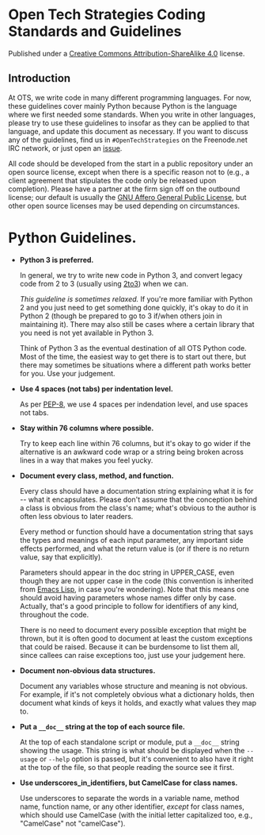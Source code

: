 # Open Tech Strategies Coding Standards and Guidelines

Published under a [Creative Commons Attribution-ShareAlike 4.0](https://creativecommons.org/licenses/by-sa/4.0/) license.

Introduction
------------

At OTS, we write code in many different programming languages.  For
now, these guidelines cover mainly Python because Python is the
language where we first needed some standards.  When you write in
other languages, please try to use these guidelines to insofar as they
can be applied to that language, and update this document as
necessary.  If you want to discuss any of the guidelines, find us in
`#OpenTechStrategies` on the Freenode.net IRC network, or just open an
[issue](https://github.com/OpenTechStrategies/docs/issues/new).

All code should be developed from the start in a public repository
under an open source license, except when there is a specific reason
not to (e.g., a client agreement that stipulates the code only be
released upon completion).  Please have a partner at the firm sign off
on the outbound license; our default is usually the [GNU Affero
General Public License](https://www.gnu.org/licenses/agpl-3.0.en.html),
but other open source licenses may be used depending on circumstances.

Python Guidelines.
==================

* **Python 3 is preferred.** 

  In general, we try to write new code in Python 3, and convert legacy
  code from 2 to 3 (usually using
  [2to3](https://docs.python.org/3/library/2to3.html)) when we can.

  _This guideline is sometimes relaxed._ If you're more familiar with
  Python 2 and you just need to get something done quickly, it's okay
  to do it in Python 2 (though be prepared to go to 3 if/when others
  join in maintaining it).  There may also still be cases where a
  certain library that you need is not yet available in Python 3.

  Think of Python 3 as the eventual destination of all OTS Python
  code.  Most of the time, the easiest way to get there is to start
  out there, but there may sometimes be situations where a different
  path works better for you.  Use your judgement.

* **Use 4 spaces (not tabs) per indentation level.**  

  As per [PEP-8](https://www.python.org/dev/peps/pep-0008/), we use 4
  spaces per indendation level, and use spaces not tabs.

* **Stay within 76 columns where possible.** 

  Try to keep each line within 76 columns, but it's okay to go wider
  if the alternative is an awkward code wrap or a string being broken
  across lines in a way that makes you feel yucky.

* **Document every class, method, and function.**

  Every class should have a documentation string explaining what it is
  for -- what it encapsulates.  Please don't assume that the
  conception behind a class is obvious from the class's name; what's
  obvious to the author is often less obvious to later readers.

  Every method or function should have a documentation string that
  says the types and meanings of each input parameter, any important
  side effects performed, and what the return value is (or if there is
  no return value, say that explicitly).

  Parameters should appear in the doc string in UPPER_CASE, even
  though they are not upper case in the code (this convention is
  inherited from [Emacs
  Lisp](https://www.gnu.org/software/emacs/manual/html_node/elisp/Documentation-Tips.html#Documentation-Tips),
  in case you're wondering).  Note that this means one should avoid
  having parameters whose names differ only by case.  Actually, that's
  a good principle to follow for identifiers of any kind, throughout
  the code.

  There is no need to document every possible exception that might be
  thrown, but it is often good to document at least the custom
  exceptions that could be raised.  Because it can be burdensome to
  list them all, since callees can raise exceptions too, just use your
  judgement here.

* **Document non-obvious data structures.**

  Document any variables whose structure and meaning is not obvious.
  For example, if it's not completely obvious what a dictionary holds,
  then document what kinds of keys it holds, and exactly what values
  they map to.

* **Put a `__doc__` string at the top of each source file.** 

  At the top of each standalone script or module, put a `__doc__`
  string showing the usage.  This string is what should be displayed
  when the `--usage` or `--help` option is passed, but it's convenient
  to also have it right at the top of the file, so that people reading
  the source see it first.

* **Use underscores\_in\_identifiers, but CamelCase for class names.**

  Use underscores to separate the words in a variable name, method
  name, function name, or any other identifier, _except_ for class
  names, which should use CamelCase (with the initial letter
  capitalized too, e.g., "CamelCase" not "camelCase").
